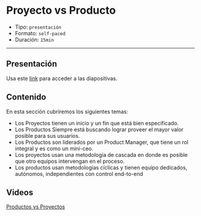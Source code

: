 # Proyecto vs Producto

* Tipo: `presentación`
* Formato: `self-paced`
* Duración: `15min`

***

## Presentación
Usa este [link](https://docs.google.com/presentation/d/1i755qNTKcrkLanShZXibo0XSsa4y1iELL4brDX2sGng/edit#slide=id.g3706d83abc_0_29) para acceder a las diapositivas.

## Contenido
En esta sección cubriremos los siguientes temas:

* Los Proyectos tienen un inicio y un fin que está bien 
	especificado.
* Los Productos Siempre está buscando lograr proveer el 
	mayor valor posible para sus usuarios.
* Los Productos son liderados por un Product Manager, que 
	tiene un rol integral y es como un mini-ceo.
* Los proyectos usan una metodología de cascada en donde 
	es posible que otro equipos intervengan en el proceso.
* Los productos usan metodologías cíclicas y tienen equipo 
	dedicados, autónomos, independientes con control end-to-end

## Videos
[Productos vs Proyectos](https://www.useloom.com/share/ed9422dac0c444588ca6aebf48125045)



 
